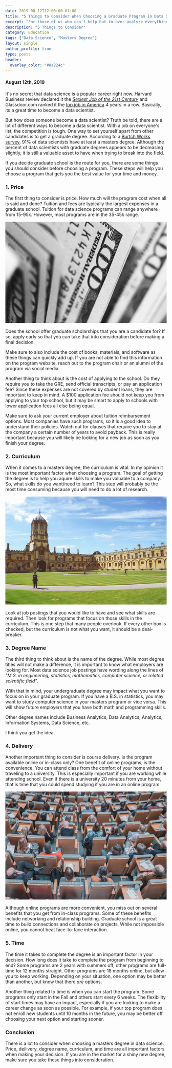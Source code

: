 ```yaml
---
date: 2019-08-12T12:00:00-01:00
title: "5 Things to Consider When Choosing a Graduate Program in Data Science"
excerpt: "For those of us who can't help but to over-analyze everything"
description: "5 Things to Consider"
category: Education
tags: ["Data Science", "Masters Degree"]
layout: single
author_profile: true
type: posts
header:
  overlay_color: "#8a224c"
---
```




#### August 12th, 2019 


It's no secret that data science is a popular career right now. Harvard Business review declared it the [*Sexiest Job of the 21st Century*](https://hbr.org/2012/10/data-scientist-the-sexiest-job-of-the-21st-century) and Glassdoor.com ranked it the [top job in America](https://www.glassdoor.com/List/Best-Jobs-in-America-LST_KQ0,20.htm) 4 years in a row. Basically, its a great time to become a data scientist.

But how does someone become a data scientist? Truth be told, there are a lot of different ways to become a data scientist. With a job on everyone's list, the competition is tough. One way to set yourself apart from other candidates is to get a graduate degree. According to a [Burtch Works survey](https://www.burtchworks.com/2014/11/17/must-have-skills-to-become-a-data-scientist/), 91% of data scientists have at least a masters degree. Although the percent of data scientists with graduate degrees appears to be decreasing slightly, it is still a valuable asset to have when trying to break into the field.

If you decide graduate school is the route for you, there are some things you should consider before choosing a program. These steps will help you choose a program that gets you the best value for your time and money.


### 1. Price

The first thing to consider is price. How much will the program cost when all is said and done? Tuition and fees are typically the largest expenses in a graduate school. Tuition for data science programs can range anywhere from 15-95k. However, most programs are in the 35-45k range.

![Photo Caption](/assets/images/Blog/money.jpg)

Does the school offer graduate scholarships that you are a candidate for? If so, apply early so that you can take that into consideration before making a final decision.

Make sure to also include the cost of books, materials, and software as these things can quickly add up. If you are not able to find this information on the program website, reach out to the program chair or an alumni of the program via social media.

Another thing to think about is the cost of applying to the school. Do they require you to take the GRE, send official transcripts, or pay an application fee? Since these expenses are not covered by student loans, they are important to keep in mind. A $100 application fee should not keep you from applying to your top school, but it may be smart to apply to schools with lower application fees all else being equal.

Make sure to ask your current employer about tuition reimbursement options. Most companies have such programs, so it is a good idea to understand their policies. Watch out for clauses that require you to stay at the company a certain number of years to avoid payback. This is really important because you will likely be looking for a new job as soon as you finish your degree.


### 2. Curriculum
When it comes to a masters degree, the curriculum is vital. In my opinion it is the most important factor when choosing a program. The goal of getting the degree is to help you aquire skills to make you valuable to a company. So, what skills do you want/need to learn? This step will probably be the most time consuming because you will need to do a lot of research. 

![](/assets/images/Blog/university.jpg)

Look at job postings that you would like to have and see what skills are required. Then look for programs that focus on those skills in the curriculum. This is one step that many people overlook. If every other box is checked, but the curriculum is not what you want, it should be a deal-breaker.


### 3. Degree Name

The third thing to think about is the name of the degree. While most degree titles will not make a difference, it is important to know what employers are looking for. Most data science job postings have wording along the lines of *"M.S. in engineering, statistics, mathematics, computer science, or related scientific field"*.  

With that in mind, your undergraduate degree may impact what you want to focus on in your graduate program. If you have a B.S. in statistics, you may want to study computer science in your masters program or vice versa. This will show future employers that you have both math and programming skills. 

Other degree names include Business Analytics, Data Analytics, Analytics, Information Systems, Data Science, etc. 

I think you get the idea.


### 4. Delivery

Another important thing to consider is course delivery. Is the program available online or in-class only? One benefit of online programs, is the convenience. You can attend class from the comfort of your home without traveling to a university. This is especially important if you are working while attending school. Even if there is a university 20 minutes from your home, that is time that you could spend studying if you are in an online program.

![The benefits of in class learning may be outweighted by the inconvenience of travel](/assets/images/Blog/classroom.jpg)

Although online programs are more convenient, you miss out on several benefits that you get from in-class programs. Some of these benefits include networking and relationship building. Graduate school is a great time to build connections and collaborate on projects. While not impossible online, you cannot beat face-to-face interaction.



### 5. Time
The time it takes to complete the degree is an important factor in your decision. How long does it take to complete the program from beginning to end? Some programs are 2 years with summers off, other programs are full-time for 12 months straight. Other programs are 18 months online, but allow you to keep working. Depending on your situation, one option may be better than another, but know that there *are* options.

Another thing related to time is when you can start the program. Some programs only start in the Fall and others start every 6 weeks. The flexibility of start times may have an impact, especially if you are looking to make a career change as soon as possible. For example, if your top program does not enroll new students until 10 months in the future, you may be better off choosing your next option and starting sooner.

### Conclusion
There is a lot to consider when choosing a masters degree in data science. Price, deilivery, degree name, curriculum, and time are all important factors when making your decision. If you are in the market for a shiny new degree, make sure you take these things into consideration.

